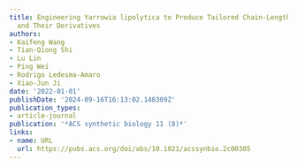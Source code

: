 ```yaml
---
title: Engineering Yarrowia lipolytica to Produce Tailored Chain-Length Fatty Acids
  and Their Derivatives
authors:
- Kaifeng Wang
- Tian-Qiong Shi
- Lu Lin
- Ping Wei
- Rodrigo Ledesma-Amaro
- Xiao-Jun Ji
date: '2022-01-01'
publishDate: '2024-09-16T16:13:02.148309Z'
publication_types:
- article-journal
publication: '*ACS synthetic biology 11 (8)*'
links:
- name: URL
  url: https://pubs.acs.org/doi/abs/10.1021/acssynbio.2c00305
---
```

